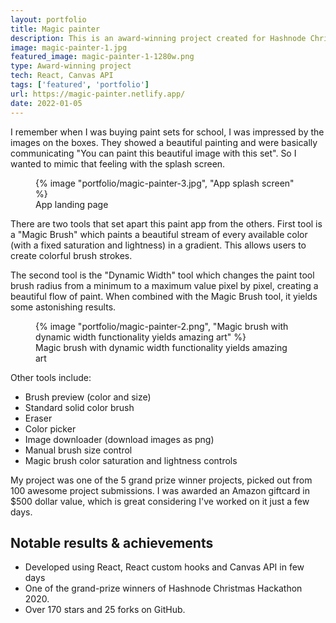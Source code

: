 ```yaml
---
layout: portfolio
title: Magic painter
description: This is an award-winning project created for Hashnode Christmas hackathon 2020. It was made in just a few days using React and Canvas API. This hackathon was an opportunity for me to play around with new browser features, so I decided to go with the Canvas API and create an awesome painting app with a stunning rainbow brush.
image: magic-painter-1.jpg
featured_image: magic-painter-1-1280w.png
type: Award-winning project
tech: React, Canvas API
tags: ['featured', 'portfolio']
url: https://magic-painter.netlify.app/
date: 2022-01-05
---
```


I remember when I was buying paint sets for school, I was impressed by the images on the boxes. They showed a beautiful painting and were basically communicating "You can paint this beautiful image with this set". So I wanted to mimic that feeling with the splash screen.

<figure>
{% image "portfolio/magic-painter-3.jpg", "App splash screen" %}
<figcaption>
App landing page
</figcaption>
</figure>

There are two tools that set apart this paint app from the others. First tool is a "Magic Brush" which paints a beautiful stream of every available color (with a fixed saturation and lightness) in a gradient. This allows users to create colorful brush strokes.

The second tool is the "Dynamic Width" tool which changes the paint tool brush radius from a minimum to a maximum value pixel by pixel, creating a beautiful flow of paint. When combined with the Magic Brush tool, it yields some astonishing results.

<figure>
{% image "portfolio/magic-painter-2.png", "Magic brush with dynamic width functionality yields amazing art" %}
<figcaption>
Magic brush with dynamic width functionality yields amazing art
</figcaption>
</figure>

Other tools include:

* Brush preview (color and size)
* Standard solid color brush
* Eraser
* Color picker
* Image downloader (download images as png)
* Manual brush size control
* Magic brush color saturation and lightness controls

My project was one of the 5 grand prize winner projects, picked out from 100 awesome project submissions. I was awarded an Amazon giftcard in $500 dollar value, which is great considering I've worked on it just a few days.

<aside>
<h2>Notable results &amp; achievements</h2>
<ul>
<li>Developed using React, React custom hooks and Canvas API in few days</li>
<li>One of the grand-prize winners of Hashnode Christmas Hackathon 2020.</li>
<li>Over 170 stars and 25 forks on GitHub.</li>
</ul>
</aside>